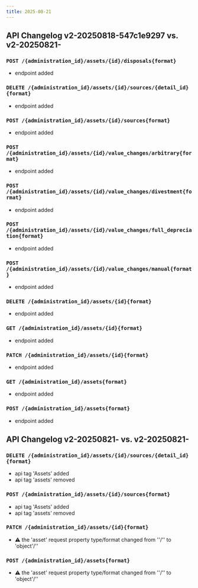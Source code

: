```yaml
---
title: 2025-08-21
---
```



## API Changelog v2-20250818-547c1e9297 vs. v2-20250821-

### `POST /{administration_id}/assets/{id}/disposals{format}`
-  endpoint added


### `DELETE /{administration_id}/assets/{id}/sources/{detail_id}{format}`
-  endpoint added


### `POST /{administration_id}/assets/{id}/sources{format}`
-  endpoint added


### `POST /{administration_id}/assets/{id}/value_changes/arbitrary{format}`
-  endpoint added


### `POST /{administration_id}/assets/{id}/value_changes/divestment{format}`
-  endpoint added


### `POST /{administration_id}/assets/{id}/value_changes/full_depreciation{format}`
-  endpoint added


### `POST /{administration_id}/assets/{id}/value_changes/manual{format}`
-  endpoint added


### `DELETE /{administration_id}/assets/{id}{format}`
-  endpoint added


### `GET /{administration_id}/assets/{id}{format}`
-  endpoint added


### `PATCH /{administration_id}/assets/{id}{format}`
-  endpoint added


### `GET /{administration_id}/assets{format}`
-  endpoint added


### `POST /{administration_id}/assets{format}`
-  endpoint added


## API Changelog v2-20250821- vs. v2-20250821-

### `DELETE /{administration_id}/assets/{id}/sources/{detail_id}{format}`
-  api tag 'Assets' added
-  api tag 'assets' removed


### `POST /{administration_id}/assets/{id}/sources{format}`
-  api tag 'Assets' added
-  api tag 'assets' removed


### `PATCH /{administration_id}/assets/{id}{format}`
- :warning: the 'asset' request property type/format changed from ''/'' to 'object'/''


### `POST /{administration_id}/assets{format}`
- :warning: the 'asset' request property type/format changed from ''/'' to 'object'/''
